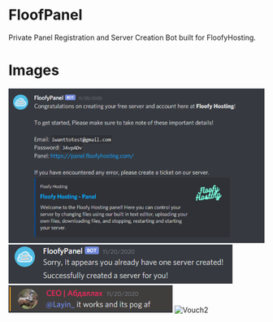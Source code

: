 # FloofPanel
Private Panel Registration and Server Creation Bot built for FloofyHosting.

# Images
![Panel Complete](https://github.com/LayinDev/FloofPanel/blob/master/Floofy.PNG?raw=true)
![Message](https://github.com/LayinDev/FloofPanel/blob/master/Capture.PNG?raw=true)
![Vouch1](https://github.com/LayinDev/FloofPanel/blob/master/2.PNG?raw=true)
![Vouch2](https://github.com/LayinDev/FloofPanel/blob/master/Vouch(1).PNG?raw=true)

